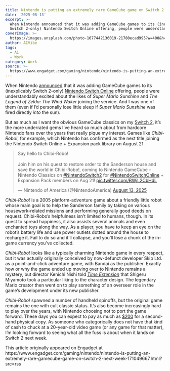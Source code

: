 ```yaml
---
title: Nintendo is putting an extremely rare GameCube game on Switch 2 next week
date: '2025-08-13'
excerpt: >-
  When Nintendo announced that it was adding GameCube games to its (inexplicably
  Switch 2-only) Nintendo Switch Online offering, people were understanda...
coverImage: >-
  https://images.unsplash.com/photo-1677442136019-21780ecad995?w=400&h=200&fit=crop&auto=format
author: AIVibe
tags:
  - Ai
  - Work
category: Work
source: >-
  https://www.engadget.com/gaming/nintendo/nintendo-is-putting-an-extremely-rare-gamecube-game-on-switch-2-next-week-171049667.html?src=rss
---
```

<p>When Nintendo <a data-i13n="cpos:1;pos:1" href="https://www.engadget.com/gaming/nintendo/the-nintendo-switch-2-will-play-gamecube-games-141025334.html">announced</a> that it was adding GameCube games to its (inexplicably Switch 2-only) <a data-i13n="cpos:2;pos:1" href="https://www.nintendo.com/en-gb/Nintendo-Switch-Online/Nintendo-Switch-Online-Overview-1183143.html?srsltid=AfmBOopJ56BCairLDVAv1xt6b_q7Mr9qoS5A3hZb-mLe2iUTqI_HWv6b">Nintendo Switch Online</a> offering, people were understandably excited about the likes of <em>Super Mario Sunshine </em>and <em>The Legend of Zelda: The Wind Waker </em>joining the service. And I was one of them (even if I’d personally lose little sleep if <em>Super Mario Sunshine </em>was fired directly <em>into </em>the sun).</p>
<p>But as much as I want the obvious GameCube classics on my <a data-i13n="cpos:3;pos:1" href="https://www.engadget.com/gaming/nintendo/nintendo-switch-2-review-more-of-what-you-love-120048430.html">Switch 2</a>, it’s the more underrated gems I’ve heard so much about from hardcore Nintendo fans over the years that really pique my interest. Games like <em>Chibi-Robo!</em>, for example, which Nintendo has confirmed as the next title joining the Nintendo Switch Online + Expansion pack library on August 21.</p>
<span id="end-legacy-contents"></span><div id="70f9393c89a64cecbb5b2b1fe112204d"><blockquote class="twitter-tweet"><p lang="en" dir="ltr">Say hello to Chibi-Robo!<br><br>Join him on his quest to restore order to the Sanderson house and save the world in Chibi-Robo!, coming to Nintendo GameCube – Nintendo Classics on <a href="https://twitter.com/hashtag/NintendoSwitch2?src=hash&amp;ref_src=twsrc%5Etfw">#NintendoSwitch2</a> for <a href="https://twitter.com/hashtag/NintendoSwitchOnline?src=hash&amp;ref_src=twsrc%5Etfw">#NintendoSwitchOnline</a> + Expansion Pack members on Aug 21! <a href="https://t.co/BWjL2CbHdL">pic.twitter.com/BWjL2CbHdL</a></p>— Nintendo of America (@NintendoAmerica) <a href="https://twitter.com/NintendoAmerica/status/1955434299185926504?ref_src=twsrc%5Etfw">August 13, 2025</a></blockquote>
 

</div>
<p><em>Chibi-Robo!</em> is a 2005 platform-adventure game about a friendly little robot whose main goal is to help the Sanderson family by taking on various housework-related missions and performing generally good deeds on request. Chibi-Robo’s helpfulness isn’t limited to humans, though. In its quest to spread happiness, it also assists several animals and even enchanted toys along the way. As a player, you have to keep an eye on the robot’s battery life and use power outlets dotted around the house to recharge it. Fail to do so and it’ll collapse, and you’ll lose a chunk of the in-game currency you’ve collected.</p>
<p><em>Chibi-Robo! </em>looks like a typically charming Nintendo game in every respect, but it was actually originally conceived by now-defunct developer Skip Ltd. as a point-and-click adventure game, with Bandai as the publisher. Exactly how or why the game ended up moving over to Nintendo remains a mystery, but director Kenichi Nishi told <a data-i13n="cpos:4;pos:1" href="https://www.timeextension.com/features/the-making-of-chibi-robo-how-miyamoto-saved-a-cult-hit-from-the-scrapheap"><em>Time Extension</em></a><em>&nbsp;</em>that<em>&nbsp;</em>Shigeru Miyamoto took a particular liking to the character design. The legendary Mario creator then went on to play something of an overseer role in the game’s development under its new publisher.</p>
<p><em>Chibi-Robo! </em>spawned a number of handheld spinoffs, but the original game remains the one with cult classic status. It’s also become increasingly hard to play over the years, with Nintendo choosing not to port the game forward. These days you can expect to pay as much as <a data-i13n="elm:affiliate_link;sellerN:eBay;elmt:;cpos:5;pos:1" href="https://shopping.yahoo.com/rdlw?merchantId=5a36d98f-e3c9-4ccc-96f8-f261b8484c73&amp;siteId=us-engadget&amp;pageId=1p-autolink&amp;contentUuid=d72bc3a6-4bf0-4be9-9cd1-d6beb80eef31&amp;featureId=text-link&amp;merchantName=eBay&amp;linkText=%24200&amp;custData=eyJzb3VyY2VOYW1lIjoiV2ViLURlc2t0b3AtVmVyaXpvbiIsImxhbmRpbmdVcmwiOiJodHRwczovL3d3dy5lYmF5LmNvbS9iL0NoaWJpLVJvYm8tVmlkZW8tR2FtZXMvMTM5OTczL2JuXzczNDkzNTQiLCJjb250ZW50VXVpZCI6ImQ3MmJjM2E2LTRiZjAtNGJlOS05Y2QxLWQ2YmViODBlZWYzMSIsIm9yaWdpbmFsVXJsIjoiaHR0cHM6Ly93d3cuZWJheS5jb20vYi9DaGliaS1Sb2JvLVZpZGVvLUdhbWVzLzEzOTk3My9ibl83MzQ5MzU0In0&amp;signature=AQAAATI-ehdRhFqwUqmqOvGCB9QFKPyfreP4eISOc9PqZ2nL&amp;gcReferrer=https%3A%2F%2Fwww.ebay.com%2Fb%2FChibi-Robo-Video-Games%2F139973%2Fbn_7349354" class="rapid-with-clickid" data-original-link="https://www.ebay.com/b/Chibi-Robo-Video-Games/139973/bn_7349354">$200</a> for a second-hand physical copy. As someone who categorically does not have that kind of cash to chuck at a 20-year-old video game (or any game for that matter), I’m looking forward to seeing what all the fuss is about when it lands on Switch 2 next week.</p>This article originally appeared on Engadget at https://www.engadget.com/gaming/nintendo/nintendo-is-putting-an-extremely-rare-gamecube-game-on-switch-2-next-week-171049667.html?src=rss
